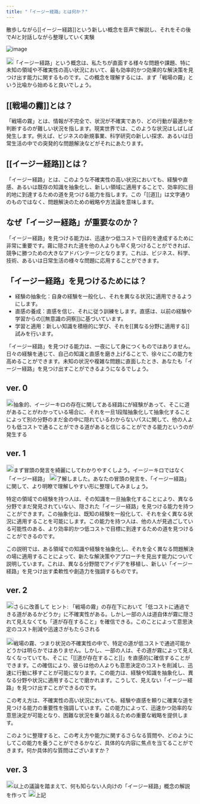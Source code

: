 ```yaml
---
title: "「イージー経路」とは何か？"
---
```


散歩しながら[[イージー経路]]という新しい概念を音声で解説し、それをその後でAIと対話しながら整理していく実験

![image](https://gyazo.com/06c408cba91ee8a9c1a60c8cd69ea702/thumb/1000)

<img src='https://scrapbox.io/api/pages/nishio/gpt/icon' alt='gpt.icon' height="19.5"/>「イージー経路」という概念は、私たちが直面する様々な問題や課題、特に未知の領域や不確実性の高い状況において、最も効率的かつ効果的な解決策を見つけ出す能力に関するものです。この概念を理解するには、まず「戦場の霧」という比喩から始めると良いでしょう。

## [[戦場の霧]]とは？
「戦場の霧」とは、情報が不完全で、状況が不確実であり、どの行動が最適かを判断するのが難しい状況を指します。現実世界では、このような状況はしばしば発生します。例えば、ビジネスの新規事業、科学研究の新しい探求、あるいは日常生活の中での突発的な問題解決などがそれにあたります。

## [[イージー経路]]とは？
「イージー経路」とは、このような不確実性の高い状況においても、経験や直感、あるいは既存の知識を抽象化し、新しい領域に適用することで、効率的に目的地に到達するための道を見つける能力を指します。この「[[道]]」は文字通りのものではなく、問題解決のための戦略や方法論を意味します。

## なぜ「イージー経路」が重要なのか？
「イージー経路」を見つける能力は、迅速かつ低コストで目的を達成するために非常に重要です。霧に隠された道を他の人よりも早く見つけることができれば、競争に勝つための大きなアドバンテージとなります。これは、ビジネス、科学、技術、あるいは日常生活の様々な問題に応用することができます。

## 「イージー経路」を見つけるためには？
- 経験の抽象化：自身の経験を一般化し、それを異なる状況に適用できるようにします。
- 直感の養成：直感を信じ、それに従う訓練をします。直感は、以前の経験や学習からの[[無意識の洞察]]に基づいています。
- 学習と適用：新しい知識を積極的に学び、それを[[異なる分野に適用する]]試みを行います。

「イージー経路」を見つける能力は、一夜にして身につくものではありません。日々の経験を通じて、自己の知識と直感を磨き上げることで、徐々にこの能力を高めることができます。未知の状況や複雑な問題に直面したとき、あなたも「イージー経路」を見つけ出すことができるようになるでしょう。

## ver. 0
<img src='https://scrapbox.io/api/pages/nishio/nishio/icon' alt='nishio.icon' height="19.5"/>抽象的、イージーキロの存在に関してある経路にが経験があって、そこに道があることがわかっている場合に、それを一旦1段階抽象化して抽象化することによって別の分野のまだ金の中に隠れているわからないパスに関して、他の人よりも低コストで通ることができる道があると信じることができる能力というのが発生する

## ver. 1
<img src='https://scrapbox.io/api/pages/nishio/nishio/icon' alt='nishio.icon' height="19.5"/>まず冒頭の発言を綺麗にしてわかりやすくしよう。イージーキロではなく「イージー経路」
<img src='https://scrapbox.io/api/pages/nishio/gpt/icon' alt='gpt.icon' height="19.5"/>了解しました。あなたの冒頭の発言を、「イージー経路」に関して、より明瞭で理解しやすい形に整理してみましょう。

特定の領域での経験を持つ人は、その知識を一旦抽象化することにより、異なる分野でまだ発見されていない、隠された「イージー経路」を見つける能力を持つことができます。この抽象化は、既知の経験を一般化して、それを全く異なる状況に適用することを可能にします。この能力を持つ人は、他の人が見過ごしている可能性のある、より効率的かつ低コストで目標に到達するための道を見つけることができるのです。

この説明では、ある領域での知識や経験を抽象化し、それを全く異なる問題解決の場に適用することによって、新たな解決策やアプローチを見出す能力について説明しています。これは、異なる分野間でアイデアを移植し、新しい「イージー経路」を見つけ出す柔軟性や創造力を強調するものです。

## ver. 2
<img src='https://scrapbox.io/api/pages/nishio/nishio/icon' alt='nishio.icon' height="19.5"/>さらに改善して
ヒント: 「戦場の霧」の存在下において「低コストに通過できる道があるかどうか」に不確実性がある。しかし一部の人は道自体が霧に隠されて見えなくても「道が存在すること」を確信できる。このことによって意思決定のコスト削減や迅速さがもたらされる

<img src='https://scrapbox.io/api/pages/nishio/gpt/icon' alt='gpt.icon' height="19.5"/>戦場の霧、つまり状況の不確実性の中で、特定の道が低コストで通過可能かどうかは明らかではありません。しかし、一部の人は、その道が霧によって見えなくなっていても、そこに「[[道が存在すること]]」を直感的に確信することができます。この確信により、彼らは他の人よりも意思決定のコストを削減し、迅速に行動に移すことが可能になります。この能力は、経験や知識を抽象化し、異なる分野や状況に適用することで磨かれます。こうして、見えない「イージー経路」を見つけ出すことができるのです。

この考え方は、不確実性の高い状況においても、経験や直感を頼りに確実な道を見つける能力の重要性を強調しています。この能力によって、迅速かつ効率的な意思決定が可能となり、困難な状況を乗り越えるための重要な戦略を提供します。

このように整理すると、この考え方や能力に関するさらなる質問や、どのようにしてこの能力を養うことができるかなど、具体的な内容に焦点を当てることができます。何か具体的な質問はございますか？

## ver. 3
<img src='https://scrapbox.io/api/pages/nishio/nishio/icon' alt='nishio.icon' height="19.5"/>以上の議論を踏まえて、何も知らない人向けの「イージー経路」概念の解説を作って
<img src='https://scrapbox.io/api/pages/nishio/gpt/icon' alt='gpt.icon' height="19.5"/>上記
